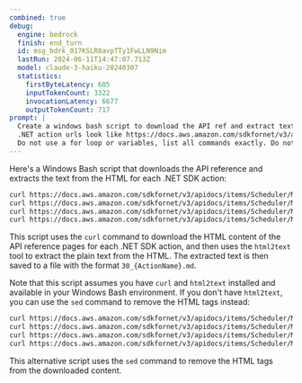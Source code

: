```yaml
---
combined: true
debug:
  engine: bedrock
  finish: end_turn
  id: msg_bdrk_017KSLR8avpTTy1FwLLN9Nim
  lastRun: 2024-06-11T14:47:07.713Z
  model: claude-3-haiku-20240307
  statistics:
    firstByteLatency: 605
    inputTokenCount: 3322
    invocationLatency: 6677
    outputTokenCount: 717
prompt: |
  Create a windows bash script to download the API ref and extract text from HTML for each SDK action into 30_{ActionName}.md
  .NET action urls look like https://docs.aws.amazon.com/sdkfornet/v3/apidocs/items/Scheduler/MISchedulerCreateScheduleAsyncCreateScheduleRequestCancellationToken.html
  Do not use a for loop or variables, list all commands exactly. Do not use a directory for extracted files. Use curl and html2text. Prefer one command for each action.
---
```

Here's a Windows Bash script that downloads the API reference and extracts the text from the HTML for each .NET SDK action:

```bash
curl https://docs.aws.amazon.com/sdkfornet/v3/apidocs/items/Scheduler/MISchedulerCreateScheduleAsyncCreateScheduleRequestCancellationToken.html | html2text > 30_CreateSchedule.md
curl https://docs.aws.amazon.com/sdkfornet/v3/apidocs/items/Scheduler/MISchedulerCreateScheduleGroupAsyncCreateScheduleGroupRequestCancellationToken.html | html2text > 30_CreateScheduleGroup.md
curl https://docs.aws.amazon.com/sdkfornet/v3/apidocs/items/Scheduler/MISchedulerDeleteScheduleAsyncDeleteScheduleRequestCancellationToken.html | html2text > 30_DeleteSchedule.md
curl https://docs.aws.amazon.com/sdkfornet/v3/apidocs/items/Scheduler/MISchedulerDeleteScheduleGroupAsyncDeleteScheduleGroupRequestCancellationToken.html | html2text > 30_DeleteScheduleGroup.md
```

This script uses the `curl` command to download the HTML content of the API reference pages for each .NET SDK action, and then uses the `html2text` tool to extract the plain text from the HTML. The extracted text is then saved to a file with the format `30_{ActionName}.md`.

Note that this script assumes you have `curl` and `html2text` installed and available in your Windows Bash environment. If you don't have `html2text`, you can use the `sed` command to remove the HTML tags instead:

```bash
curl https://docs.aws.amazon.com/sdkfornet/v3/apidocs/items/Scheduler/MISchedulerCreateScheduleAsyncCreateScheduleRequestCancellationToken.html | sed 's/<[^>]*>//g' > 30_CreateSchedule.md
curl https://docs.aws.amazon.com/sdkfornet/v3/apidocs/items/Scheduler/MISchedulerCreateScheduleGroupAsyncCreateScheduleGroupRequestCancellationToken.html | sed 's/<[^>]*>//g' > 30_CreateScheduleGroup.md
curl https://docs.aws.amazon.com/sdkfornet/v3/apidocs/items/Scheduler/MISchedulerDeleteScheduleAsyncDeleteScheduleRequestCancellationToken.html | sed 's/<[^>]*>//g' > 30_DeleteSchedule.md
curl https://docs.aws.amazon.com/sdkfornet/v3/apidocs/items/Scheduler/MISchedulerDeleteScheduleGroupAsyncDeleteScheduleGroupRequestCancellationToken.html | sed 's/<[^>]*>//g' > 30_DeleteScheduleGroup.md
```

This alternative script uses the `sed` command to remove the HTML tags from the downloaded content.